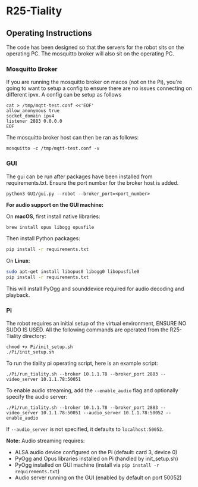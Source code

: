 # R25-Tiality


## Operating Instructions
The code has been designed so that the servers for the robot sits on the operating PC. The mosquitto broker will also sit on the operating PC.

### Mosquitto Broker
If you are running the mosquitto broker on macos (not on the Pi), you're going to want to setup a config to ensure there are no issues connecting on different ipvx.
A config can be setup as follows
```
cat > /tmp/mqtt-test.conf <<'EOF'
allow_anonymous true
socket_domain ipv4
listener 2883 0.0.0.0
EOF
```
The mosquitto broker host can then be ran as follows:
```
mosquitto -c /tmp/mqtt-test.conf -v
```

### GUI
The gui can be run after packages have been installed from requirements.txt. Ensure the port number for the broker host is added.
```
python3 GUI/gui.py --robot --broker_port=<port_number>
```

**For audio support on the GUI machine:**

On **macOS**, first install native libraries:
```bash
brew install opus libogg opusfile
```

Then install Python packages:
```bash
pip install -r requirements.txt
```

On **Linux**:
```bash
sudo apt-get install libopus0 libogg0 libopusfile0
pip install -r requirements.txt
```

This will install PyOgg and sounddevice required for audio decoding and playback.

### Pi
The robot requires an initial setup of the virtual environment, ENSURE NO SUDO IS USED. All the following commands are operated from the R25-Tiality directory:
```
chmod +x Pi/init_setup.sh
./Pi/init_setup.sh
```
To run the tiality pi operating script, here is an example script:
```
./Pi/run_tiality.sh --broker 10.1.1.78 --broker_port 2883 --video_server 10.1.1.78:50051
```

To enable audio streaming, add the `--enable_audio` flag and optionally specify the audio server:
```
./Pi/run_tiality.sh --broker 10.1.1.78 --broker_port 2883 --video_server 10.1.1.78:50051 --audio_server 10.1.1.78:50052 --enable_audio
```

If `--audio_server` is not specified, it defaults to `localhost:50052`.

**Note:** Audio streaming requires:
- ALSA audio device configured on the Pi (default: card 3, device 0)
- PyOgg and Opus libraries installed on Pi (handled by init_setup.sh)
- PyOgg installed on GUI machine (install via `pip install -r requirements.txt`)
- Audio server running on the GUI (enabled by default on port 50052)

